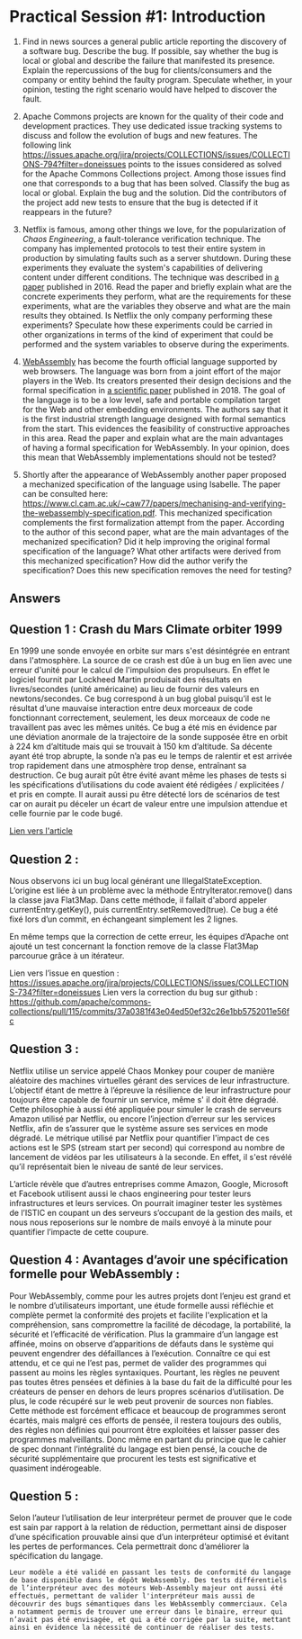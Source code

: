 # Practical Session #1: Introduction

1. Find in news sources a general public article reporting the discovery of a software bug. Describe the bug. If possible, say whether the bug is local or global and describe the failure that manifested its presence. Explain the repercussions of the bug for clients/consumers and the company or entity behind the faulty program. Speculate whether, in your opinion, testing the right scenario would have helped to discover the fault.

2. Apache Commons projects are known for the quality of their code and development practices. They use dedicated issue tracking systems to discuss and follow the evolution of bugs and new features. The following link https://issues.apache.org/jira/projects/COLLECTIONS/issues/COLLECTIONS-794?filter=doneissues points to the issues considered as solved for the Apache Commons Collections project. Among those issues find one that corresponds to a bug that has been solved. Classify the bug as local or global. Explain the bug and the solution. Did the contributors of the project add new tests to ensure that the bug is detected if it reappears in the future?

3. Netflix is famous, among other things we love, for the popularization of *Chaos Engineering*, a fault-tolerance verification technique. The company has implemented protocols to test their entire system in production by simulating faults such as a server shutdown. During these experiments they evaluate the system's capabilities of delivering content under different conditions. The technique was described in [a paper](https://arxiv.org/ftp/arxiv/papers/1702/1702.05843.pdf) published in 2016. Read the paper and briefly explain what are the concrete experiments they perform, what are the requirements for these experiments, what are the variables they observe and what are the main results they obtained. Is Netflix the only company performing these experiments? Speculate how these experiments could be carried in other organizations in terms of the kind of experiment that could be performed and the system variables to observe during the experiments.

4. [WebAssembly](https://webassembly.org/) has become the fourth official language supported by web browsers. The language was born from a joint effort of the major players in the Web. Its creators presented their design decisions and the formal specification in [a scientific paper](https://people.mpi-sws.org/~rossberg/papers/Haas,%20Rossberg,%20Schuff,%20Titzer,%20Gohman,%20Wagner,%20Zakai,%20Bastien,%20Holman%20-%20Bringing%20the%20Web%20up%20to%20Speed%20with%20WebAssembly.pdf) published in 2018. The goal of the language is to be a low level, safe and portable compilation target for the Web and other embedding environments. The authors say that it is the first industrial strength language designed with formal semantics from the start. This evidences the feasibility of constructive approaches in this area. Read the paper and explain what are the main advantages of having a formal specification for WebAssembly. In your opinion, does this mean that WebAssembly implementations should not be tested? 

5. Shortly after the appearance of WebAssembly another paper proposed a mechanized specification of the language using Isabelle. The paper can be consulted here: https://www.cl.cam.ac.uk/~caw77/papers/mechanising-and-verifying-the-webassembly-specification.pdf. This mechanized specification complements the first formalization attempt from the paper. According to the author of this second paper, what are the main advantages of the mechanized specification? Did it help improving the original formal specification of the language? What other artifacts were derived from this mechanized specification? How did the author verify the specification? Does this new specification removes the need for testing?


## Answers

## Question 1 : Crash du Mars Climate orbiter 1999

En 1999 une sonde envoyée en orbite sur mars s'est désintégrée en entrant dans l'atmosphère.
La source de ce crash est dûe à un bug en lien avec une erreur d'unité pour le calcul de l'impulsion des propulseurs.
En effet le logiciel fournit par Lockheed Martin produisait des résultats en livres/secondes (unité américaine) au lieu de fournir des valeurs en newtons/secondes. Ce bug correspond à un bug global puisqu’il est le résultat d’une mauvaise interaction entre deux morceaux de code fonctionnant correctement, seulement, les deux morceaux de code ne travaillent pas avec les mêmes unités. Ce bug a été mis en évidence par une déviation anormale de la trajectoire de la sonde supposée être en orbit à 224 km d’altitude mais qui se trouvait à 150 km d’altitude. Sa décente ayant été trop abrupte, la sonde n’a pas eu le temps de ralentir et est arrivée trop rapidement dans une atmosphère trop dense, entraînant sa destruction. Ce bug aurait pût être évité avant même les phases de tests si les spécifications d’utilisations du code avaient été rédigées / explicitées / et pris en compte. Il aurait aussi pu être détecté lors de scénarios de test car on aurait pu déceler un écart de valeur entre une impulsion attendue et celle fournie par le code bugé. 

[Lien vers l'article](https://www.simscale.com/blog/2017/12/nasa-mars-climate-orbiter-metric/)

## Question 2 :

Nous observons ici un bug local générant une IllegalStateException.
L’origine est liée à un problème avec la méthode EntryIterator.remove() dans la classe java Flat3Map. Dans cette méthode, il fallait d'abord appeler currentEntry.getKey(), puis currentEntry.setRemoved(true).
Ce bug a été fixé lors d’un commit, en échangeant simplement les 2 lignes.

En même temps que la correction de cette erreur, les équipes d’Apache ont ajouté un test concernant la fonction remove de la classe Flat3Map parcourue grâce à un itérateur.

Lien vers l’issue en question : https://issues.apache.org/jira/projects/COLLECTIONS/issues/COLLECTIONS-734?filter=doneissues
Lien vers la correction du bug sur github : https://github.com/apache/commons-collections/pull/115/commits/37a0381f43e04ed50ef32c26e1bb5752011e56fc

## Question 3 :

Netflix utilise un service appelé Chaos Monkey pour couper de manière aléatoire des machines virtuelles gérant des services de leur infrastructure. L’objectif étant de mettre à l’épreuve la résilience de leur infrastructure pour toujours être capable de fournir un service, même s' il doit être dégradé. Cette philosophie à aussi été appliquée pour simuler le crash de serveurs Amazon utilisé par Netflix, ou encore l’injection d’erreur sur les services Netflix, afin de s’assurer que le système assure ses services en mode dégradé. Le métrique utilisé par Netflix pour quantifier l'impact de ces actions est le SPS (stream start per second) qui correspond au nombre de lancement de vidéos par les utilisateurs à la seconde. En effet, il s'est révélé qu’il représentait bien le niveau de santé de leur services.

L’article révèle que d’autres entreprises comme Amazon, Google, Microsoft et Facebook utilisent aussi le chaos engineering pour tester leurs infrastructures et leurs services. On pourrait imaginer tester les systèmes de l’ISTIC en coupant un des serveurs s’occupant de la gestion des mails, et nous nous reposerions sur le nombre de mails envoyé à la minute pour quantifier l’impacte de cette coupure.

## Question 4 : Avantages d’avoir une spécification formelle pour WebAssembly :

Pour WebAssembly, comme pour les autres projets dont l’enjeu est grand et le nombre d’utilisateurs important, une étude formelle aussi réfléchie et complète permet la conformité des projets et facilite l'explication et la compréhension, sans compromettre la facilité de décodage, la portabilité, la sécurité et l’efficacité de vérification.
Plus la grammaire d’un langage est affinée, moins on observe d’apparitions de défauts dans le système qui peuvent engendrer des défaillances à l’exécution. Connaître ce qui est attendu, et ce qui ne l’est pas, permet de valider des programmes qui passent au moins les règles syntaxiques.
Pourtant, les règles ne peuvent pas toutes êtres pensées et définies à la base du fait de la difficulté pour les créateurs de penser en dehors de leurs propres scénarios d’utilisation. De plus, le code récupéré sur le web peut provenir de sources non fiables. Cette méthode est forcément efficace et beaucoup de programmes seront écartés, mais malgré ces efforts de pensée, il restera toujours des oublis, des règles non définies qui pourront être exploitées et laisser passer des programmes malveillants.
Donc même en partant du principe que le cahier de spec donnant l’intégralité du langage est bien pensé, la couche de sécurité supplémentaire que procurent les tests est significative et quasiment indérogeable.


## Question 5 :
Selon l’auteur l’utilisation de leur interpréteur permet de prouver que le code est sain par rapport à la relation de réduction, permettant ainsi de disposer d’une spécification prouvable ainsi que d’un interpréteur optimisé et évitant les pertes de performances. Cela permettrait donc d’améliorer la spécification du langage.

	Leur modèle a été validé en passant les tests de conformité du langage de base disponible dans le dépôt WebAssembly. Des tests différentiels de l’interpréteur avec des moteurs Web-Assembly majeur ont aussi été effectués, permettant de valider l'interpréteur mais aussi de découvrir des bugs sémantiques dans les WebAssembly commerciaux. Cela a notamment permis de trouver une erreur dans le binaire, erreur qui n’avait pas été envisagée, et qui a été corrigée par la suite, mettant ainsi en évidence la nécessité de continuer de réaliser des tests.
